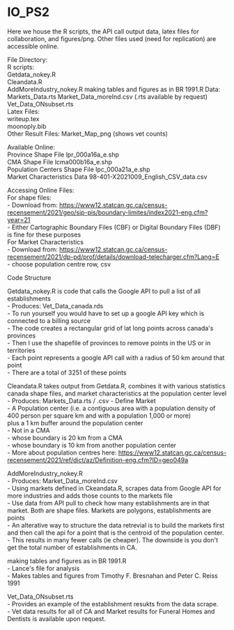 # IO_PS2

Here we house the R scripts, the API call output data, latex files for collaboration, and figures/png. Other files used (need for replication) are accessible online.     
  
File Directory:  
    R scripts:  
        Getdata_nokey.R    
        Cleandata.R    
        AddMoreIndustry_nokey.R
        making tables and figures as in BR 1991.R 
    Data:  
        Markets_Data.rts
        Market_Data_moreInd.csv (.rts available by request)   
        Vet_Data_ONsubset.rts  
    Latex Files:    
        writeup.tex  
        moonoply.bib  
    Other Result Files:
        Market_Map_png (shows vet counts)
  
Available Online:   
    Province Shape File                  lpr_000a16a_e.shp  
    CMA Shape File                       lcma000b16a_e.shp  
    Population Centers Shape File        lpc_000a21a_e.shp  
    Market Characteristics Data          98-401-X2021009_English_CSV_data.csv  
  
Accessing Online Files:  
    For shape files:  
    - Download from: https://www12.statcan.gc.ca/census-recensement/2021/geo/sip-pis/boundary-limites/index2021-eng.cfm?year=21  
    - Either Cartographic Boundary Files (CBF) or Digital Boundary Files (DBF) is fine for these purposes  
    For Market Characteristics  
    - Download from: https://www12.statcan.gc.ca/census-recensement/2021/dp-pd/prof/details/download-telecharger.cfm?Lang=E  
    - choose population centre row, csv  
    
Code Structure  
  
Getdata_nokey.R is code that calls the Google API to pull a list of all establishments  
    - Produces: Vet_Data_canada.rds   
    - To run yourself you would have to set up a google API key which is connected to a billing source   
    - The code creates a rectangular grid of lat long points across canada's provinces  
    - Then I use the shapefile of provinces to remove points in the US or in territories     
    - Each point represents a google API call with a radius of 50 km around that point  
    - There are a total of 3251 of these points  

Cleandata.R takes output from Getdata.R, combines it with various statistics canada shape files, and market characteristics at the population center level  
    - Produces: Markets_Data.rts / .csv
    - Define Market  
        -  A Population center (i.e. a contiguous area with a population density of 400 person per square km and with a population 1,000 or more)   
            plus a 1 km buffer around the population center   
        -  Not in a CMA  
        -  whose boundary is 20 km from a CMA  
        -  whose boundary is 10 km from another population center   
    - More about population centres here: https://www12.statcan.gc.ca/census-recensement/2021/ref/dict/az/Definition-eng.cfm?ID=geo049a   
  
  AddMoreIndustry_nokey.R      
    - Produces: Market_Data_moreInd.csv    
    - Using markets defined in Ckeandata.R, scrapes data from Google API for more industries and adds those counts to the markets file   
    - Use data from API pull to check how many establishments are in that market. Both are shape files. Markets are polygons, establishments are points    
    - An alterative way to structure the data retrevial is to build the markets first and then call the api for a point that is the centroid of the population center.   
              - This results in many fewer calls (ie cheaper). The downside is you don't get the total number of establishments in CA.    

making tables and figures as in BR 1991.R   
    - Lance's file for analysis   
    - Makes tables and figures from Timothy F. Bresnahan and Peter C. Reiss 1991   
  
  Vet_Data_ONsubset.rts    
    - Provides an example of the establishment resukts from the data scrape.   
    - Vet data results for all of CA and Market results for Funeral Homes and Dentists is available upon request.  
